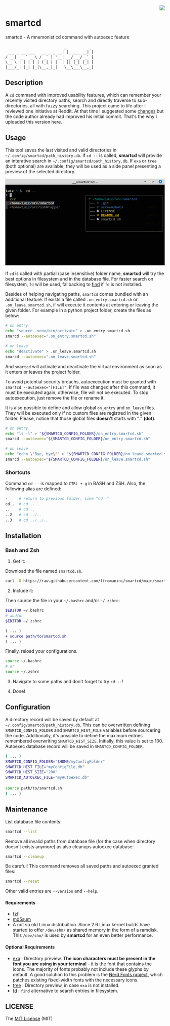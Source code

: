 <img align="right" src="https://cdn.rawgit.com/sindresorhus/awesome/d7305f38d29fed78fa85652e3a63e154dd8e8829/media/badge.svg">

# smartcd
smartcd - A mnemonist cd command with autoexec feature

```
                          _          _
 ___ _ __ ___   __ _ _ __| |_ ___ __| |
/ __| '_ ` _ \ / _` | '__| __/ __/ _` |
\__ \ | | | | | (_| | |  | || (_| (_| |
|___/_| |_| |_|\__,_|_|   \__\___\__,_|

```

## Description

A `cd` command with improved usability features, which can remember your recently visited directory paths, search and directly traverse to sub-directories, all with fuzzy searching.
This project came to life after I reviewed one initiative at Reddit. At that time I suggested some [changes](https://www.reddit.com/r/commandline/comments/r3ea3b/smartcd_a_mnemonist_cd_command_updated/) but the code author already had improved his initial commit. That's the why I uploaded this version here.

## Usage

This tool saves the last visited and valid directories in `~/.config/smartcd/path_history.db`. If `cd --` is called, **smartcd** will provide an interative search in `~/.config/smartcd/path_history.db`. If `exa` or `tree` (both optional) are available, they will be used as a side panel presenting a preview of the selected directory.

![cd --](https://github.com/lfromanini/smartcd/blob/main/screenshots/cd--.png?raw=true)

If `cd` is called with partial (case insensitive) folder name, **smartcd** will try the best options in filesystem and in the database file. For faster search on filesystem, `fd` will be used, fallbacking to [find](https://linux.die.net/man/1/find) if `fd` is not installed.

Besides of helping navigating paths, `smartcd` comes bundled with an additional feature. If exists a file called `.on_entry.smartcd.sh` or `.on_leave.smartcd.sh`, if will execute it contents at entering or leaving the given folder. For example in a python project folder, create the files as below:

```bash
# on entry
echo "source .venv/bin/activate" > .on_entry.smartcd.sh
smarcd --autoexec=".on_entry.smartcd.sh"
```

```bash
# on leave
echo "deactivate" > .on_leave.smartcd.sh
smarcd --autoexec=".on_leave.smartcd.sh"
```

And `smartcd` will activate and deactivate the virtual environment as soon as it enters or leaves the project folder.

To avoid potential security breachs, autoexecution must be granted with `smartcd --autoexec="[FILE]"`. If file was changed after this command, it must be executed again, otherwise, file will not be executed. To stop autoexecution, just remove the file or rename it.

It is also possible to define and allow global `on_entry` and `on_leave` files. They will be executed only if no custom files are registred in the given folder. Please, notice that those global files **doesn't** starts with **"." (dot)**.

```bash
# on entry
echo "ls -l" > "${SMARTCD_CONFIG_FOLDER}/on_entry.smartcd.sh"
smarcd --autoexec="${SMARTCD_CONFIG_FOLDER}/on_entry.smartcd.sh"
```

```bash
# on leave
echo "echo \"Bye, bye\"" > "${SMARTCD_CONFIG_FOLDER}/on_leave.smartcd.sh"
smarcd --autoexec="${SMARTCD_CONFIG_FOLDER}/on_leave.smartcd.sh"
```

### Shortcuts

Command `cd --` is mapped to `CTRL + g` in BASH and ZSH. Also, the following alias are defined:

```bash
-     # return to previous folder, like "cd -"
cd..  # cd ..
..    # cd ..
..2   # cd ../..
..3   # cd ../../..
```

## Installation

### Bash and Zsh

1. Get it:

Download the file named `smartcd.sh`.

```bash
curl -O https://raw.githubusercontent.com/lfromanini/smartcd/main/smartcd.sh
```

2. Include it:

Then source the file in your `~/.bashrc` and/or `~/.zshrc`:

```bash
$EDITOR ~/.bashrc
# and/or
$EDITOR ~/.zshrc
```

```diff
( ... )
+ source path/to/smartcd.sh
( ... )
```

Finally, reload your configurations.

```bash
source ~/.bashrc
# or
source ~/.zshrc
```

3. Navigate to some paths and don't forget to try `cd --`!

4. Done!

## Configuration

A directory record will be saved by default at `~/.config/smartcd/path_history.db`. This can be overwritten defining `SMARTCD_CONFIG_FOLDER` and `SMARTCD_HIST_FILE` variables before sourcering the code.
Additionally, it's possible to define the maximum entries remembered overwriting `SMARTCD_HIST_SIZE`. Initially, this value is set to 100.
Autoexec database record will be saved in `SMARTCD_CONFIG_FOLDER`.

```bash
( ... )
SMARTCD_CONFIG_FOLDER="$HOME/myConfigFolder"
SMARTCD_HIST_FILE="myConfigFile.db"
SMARTCD_HIST_SIZE="200"
SMARTCD_AUTOEXEC_FILE="myAutoexec.db"

source path/to/smartcd.sh
( ... )
```

## Maintenance

List database file contents:

```bash
smartcd --list
```

Remove all invalid paths from database file (for the case when directory doesn't exists anymore) as also cleanups autoexec database:

```bash
smartcd --cleanup
```

Be careful! This command removes all saved paths and autoexec granted files:

```bash
smartcd --reset
```

Other valid entries are `--version` and `--help`.

#### Requirements

* [fzf](https://github.com/junegunn/fzf)
* [md5sum](https://linux.die.net/man/1/md5sum)
* A not so old Linux distribuition. Since 2.6 Linux kernel builds have started to offer `/dev/shm/` as shared memory in the form of a ramdisk. This `/dev/shm/` is used by **smartcd** for an even better performance.

#### Optional Requirements

* [exa](https://the.exa.website/) : Directory preview. **The icon characters must be present in the font you are using in your terminal** - it is the font that contains the icons. The majority of fonts probably not include these glyphs by default. A good solution to this problem is the [Nerd Fonts project](https://www.nerdfonts.com), which patches existing fixed-width fonts with the necessary icons.
* [tree](https://linux.die.net/man/1/tree) : Directory preview, in case `exa` is not installed.
* [fd](https://github.com/sharkdp/fd) : `find` alternative to search entries in filesystem.

## LICENSE

The [MIT License](https://github.com/lfromanini/smartcd/blob/main/LICENSE) (MIT)
